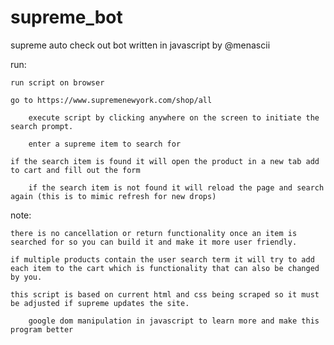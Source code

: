 # supreme_bot

supreme auto check out bot written in javascript by @menascii
	 
   run:
   	
	run script on browser 
	
	go to https://www.supremenewyork.com/shop/all
      
      	execute script by clicking anywhere on the screen to initiate the search prompt.
      
      	enter a supreme item to search for
      
  	if the search item is found it will open the product in a new tab add to cart and fill out the form
          
        if the search item is not found it will reload the page and search again (this is to mimic refresh for new drops)
          
  note:
  
	there is no cancellation or return functionality once an item is searched for so you can build it and make it more user friendly.
        
	if multiple products contain the user search term it will try to add each item to the cart which is functionality that can also be changed by you.
   
   	this script is based on current html and css being scraped so it must be adjusted if supreme updates the site. 

        google dom manipulation in javascript to learn more and make this program better
